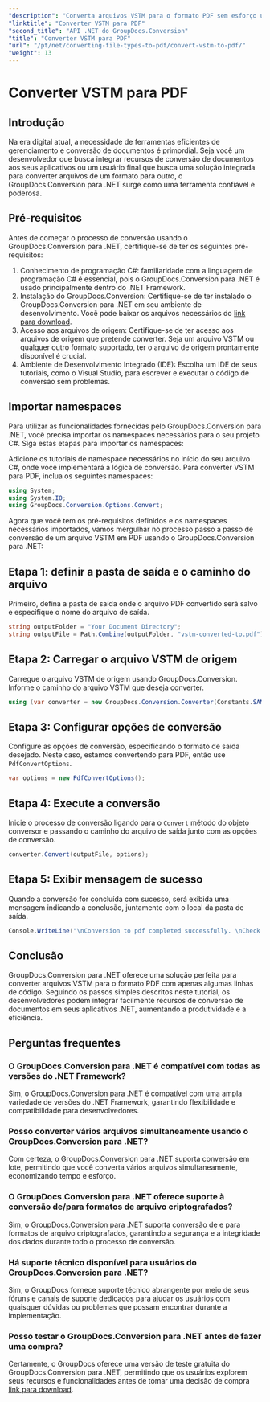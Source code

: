 ```yaml
---
"description": "Converta arquivos VSTM para o formato PDF sem esforço usando o GroupDocs.Conversion para .NET. Simplifique seu processo de gerenciamento de documentos com facilidade."
"linktitle": "Converter VSTM para PDF"
"second_title": "API .NET do GroupDocs.Conversion"
"title": "Converter VSTM para PDF"
"url": "/pt/net/converting-file-types-to-pdf/convert-vstm-to-pdf/"
"weight": 13
---
```


# Converter VSTM para PDF

## Introdução
Na era digital atual, a necessidade de ferramentas eficientes de gerenciamento e conversão de documentos é primordial. Seja você um desenvolvedor que busca integrar recursos de conversão de documentos aos seus aplicativos ou um usuário final que busca uma solução integrada para converter arquivos de um formato para outro, o GroupDocs.Conversion para .NET surge como uma ferramenta confiável e poderosa.
## Pré-requisitos
Antes de começar o processo de conversão usando o GroupDocs.Conversion para .NET, certifique-se de ter os seguintes pré-requisitos:
1. Conhecimento de programação C#: familiaridade com a linguagem de programação C# é essencial, pois o GroupDocs.Conversion para .NET é usado principalmente dentro do .NET Framework.
2. Instalação do GroupDocs.Conversion: Certifique-se de ter instalado o GroupDocs.Conversion para .NET em seu ambiente de desenvolvimento. Você pode baixar os arquivos necessários do [link para download](https://releases.groupdocs.com/conversion/net/).
3. Acesso aos arquivos de origem: Certifique-se de ter acesso aos arquivos de origem que pretende converter. Seja um arquivo VSTM ou qualquer outro formato suportado, ter o arquivo de origem prontamente disponível é crucial.
4. Ambiente de Desenvolvimento Integrado (IDE): Escolha um IDE de seus tutoriais, como o Visual Studio, para escrever e executar o código de conversão sem problemas.

## Importar namespaces
Para utilizar as funcionalidades fornecidas pelo GroupDocs.Conversion para .NET, você precisa importar os namespaces necessários para o seu projeto C#. Siga estas etapas para importar os namespaces:

Adicione os tutoriais de namespace necessários no início do seu arquivo C#, onde você implementará a lógica de conversão. Para converter VSTM para PDF, inclua os seguintes namespaces:
```csharp
using System;
using System.IO;
using GroupDocs.Conversion.Options.Convert;
```

Agora que você tem os pré-requisitos definidos e os namespaces necessários importados, vamos mergulhar no processo passo a passo de conversão de um arquivo VSTM em PDF usando o GroupDocs.Conversion para .NET:
## Etapa 1: definir a pasta de saída e o caminho do arquivo
Primeiro, defina a pasta de saída onde o arquivo PDF convertido será salvo e especifique o nome do arquivo de saída.
```csharp
string outputFolder = "Your Document Directory";
string outputFile = Path.Combine(outputFolder, "vstm-converted-to.pdf");
```
## Etapa 2: Carregar o arquivo VSTM de origem
Carregue o arquivo VSTM de origem usando GroupDocs.Conversion. Informe o caminho do arquivo VSTM que deseja converter.
```csharp
using (var converter = new GroupDocs.Conversion.Converter(Constants.SAMPLE_VSTM))
```
## Etapa 3: Configurar opções de conversão
Configure as opções de conversão, especificando o formato de saída desejado. Neste caso, estamos convertendo para PDF, então use `PdfConvertOptions`.
```csharp
var options = new PdfConvertOptions();
```
## Etapa 4: Execute a conversão
Inicie o processo de conversão ligando para o `Convert` método do objeto conversor e passando o caminho do arquivo de saída junto com as opções de conversão.
```csharp
converter.Convert(outputFile, options);
```
## Etapa 5: Exibir mensagem de sucesso
Quando a conversão for concluída com sucesso, será exibida uma mensagem indicando a conclusão, juntamente com o local da pasta de saída.
```csharp
Console.WriteLine("\nConversion to pdf completed successfully. \nCheck output in {0}", outputFolder);
```

## Conclusão
GroupDocs.Conversion para .NET oferece uma solução perfeita para converter arquivos VSTM para o formato PDF com apenas algumas linhas de código. Seguindo os passos simples descritos neste tutorial, os desenvolvedores podem integrar facilmente recursos de conversão de documentos em seus aplicativos .NET, aumentando a produtividade e a eficiência.
## Perguntas frequentes
### O GroupDocs.Conversion para .NET é compatível com todas as versões do .NET Framework?
Sim, o GroupDocs.Conversion para .NET é compatível com uma ampla variedade de versões do .NET Framework, garantindo flexibilidade e compatibilidade para desenvolvedores.
### Posso converter vários arquivos simultaneamente usando o GroupDocs.Conversion para .NET?
Com certeza, o GroupDocs.Conversion para .NET suporta conversão em lote, permitindo que você converta vários arquivos simultaneamente, economizando tempo e esforço.
### O GroupDocs.Conversion para .NET oferece suporte à conversão de/para formatos de arquivo criptografados?
Sim, o GroupDocs.Conversion para .NET suporta conversão de e para formatos de arquivo criptografados, garantindo a segurança e a integridade dos dados durante todo o processo de conversão.
### Há suporte técnico disponível para usuários do GroupDocs.Conversion para .NET?
Sim, o GroupDocs fornece suporte técnico abrangente por meio de seus fóruns e canais de suporte dedicados para ajudar os usuários com quaisquer dúvidas ou problemas que possam encontrar durante a implementação.
### Posso testar o GroupDocs.Conversion para .NET antes de fazer uma compra?
Certamente, o GroupDocs oferece uma versão de teste gratuita do GroupDocs.Conversion para .NET, permitindo que os usuários explorem seus recursos e funcionalidades antes de tomar uma decisão de compra [link para download](https://releases.groupdocs.com/conversion/net/).